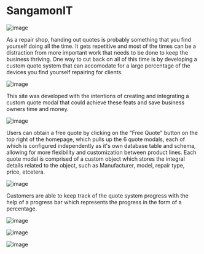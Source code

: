 # SangamonIT

![image](https://user-images.githubusercontent.com/62531841/108911795-5fce8100-75ed-11eb-8c69-f7cc92163207.png)

As a repair shop, handing out quotes is probably something that you find yourself doing all the time.  It gets repetitive and most of the times can be a distraction from more important work that needs to be done to keep the business thriving.  One way to cut back on all of this time is by developing a custom quote system that can accomodate for a large percentage of the devices you find yourself repairing for clients.  

![image](https://user-images.githubusercontent.com/62531841/108914223-a8d40480-75f0-11eb-8fa8-3ad6ad7c753d.png)

This site was developed with the intentions of creating and integrating a custom quote modal that could achieve these feats and save business owners time and money.   

![image](https://user-images.githubusercontent.com/62531841/108910719-de2a2380-75eb-11eb-9702-c012f8d86221.png)

Users can obtain a free quote by clicking on the "Free Quote" button on the top right of the homepage, which pulls up the 6 quote modals, each of which is configured independently as it's own database table and schema, allowing for more flexibility and customization between product lines.  Each quote modal is comprised of a custom object which stores the integral details related to the object, such as Manufacturer, model, repair type, price, etcetera.  

![image](https://user-images.githubusercontent.com/62531841/108911935-8ab8d500-75ed-11eb-801f-bf619a5f46d9.png)

Customers are able to keep track of the quote system progress with the help of a progress bar which represents the progress in the form of a percentage.  

![image](https://user-images.githubusercontent.com/62531841/108912102-c3f14500-75ed-11eb-8ad8-700ba8b47a43.png)


![image](https://user-images.githubusercontent.com/62531841/108912483-5396f380-75ee-11eb-88c4-4f51567f9b5d.png)


![image](https://user-images.githubusercontent.com/62531841/108912647-893bdc80-75ee-11eb-9ff3-6f1fa1177a80.png)
